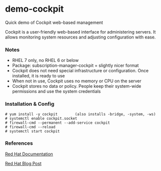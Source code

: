 # demo-cockpit

Quick demo of Cockpit web-based management

Cockpit is a user-friendly web-based interface for administering servers. It allows monitoring system resources and adjusting configuration with ease.

### Notes
* RHEL 7 only, no RHEL 6 or below
* Package: subscription-manager-cockpit = slightly nicer format
* Cockpit does not need special infrastructure or configuration. Once installed, it is ready to use
* When not in use, Cockpit uses no memory or CPU on the server
* Cockpit stores no data or policy. People keep their system-wide permissions and use the system credentials

### Installation & Config
```
# yum install -y cockpit 		(also installs -bridge, -system, -ws)
# systemctl enable cockpit.socket
# firewall-cmd --permanent --add-service cockpit
# firewall-cmd --reload
# systemctl start cockpit
```

### References
[Red Hat Documentation](https://access.redhat.com/documentation/en-us/red_hat_enterprise_linux/7/html/getting_started_with_cockpit/)

[Red Hat Blog Post](https://www.redhat.com/en/blog/linux-system-administration-management-console-cockpit?utm_medium=Email&utm_campaign=weekly&sc_cid=701f2000000tpY4AAI)
